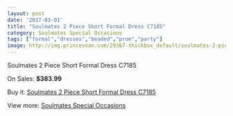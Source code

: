 ```yaml
---
layout: post
date: '2017-03-01'
title: "Soulmates 2 Piece Short Formal Dress C7185"
category: Soulmates Special Occasions
tags: ["formal","dresses","beaded","prom","party"]
image: http://img.princessan.com/29367-thickbox_default/soulmates-2-piece-short-formal-dress-c7185.jpg
---
```

Soulmates 2 Piece Short Formal Dress C7185

On Sales: **$383.99**
<a href="https://www.princessan.com/en/13398-soulmates-2-piece-short-formal-dress-c7185.html"><amp-img layout="responsive" width="600" height="600" src="//img.princessan.com/29367-thickbox_default/soulmates-2-piece-short-formal-dress-c7185.jpg" alt="Soulmates 2 Piece Short Formal Dress C7185 0" /></a>

Buy it: [Soulmates 2 Piece Short Formal Dress C7185](https://www.princessan.com/en/13398-soulmates-2-piece-short-formal-dress-c7185.html "Soulmates 2 Piece Short Formal Dress C7185")

View more: [Soulmates Special Occasions](https://www.princessan.com/en/96- "Soulmates Special Occasions")